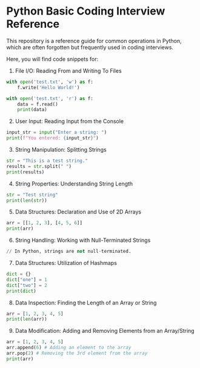 # Python Basic Coding Interview Reference

This repository is a reference guide for common operations in Python, which are often forgotten but frequently used in coding interviews.

Here, you will find code snippets for:

1. File I/O: Reading From and Writing To Files

```Python
with open('test.txt', 'w') as f:
    f.write('Hello World!')

with open('test.txt', 'r') as f:
    data = f.read()
    print(data)
```
2. User Input: Reading Input from the Console

```Python
input_str = input("Enter a string: ")
print(f"You entered: {input_str}")
```

3. String Manipulation: Splitting Strings

```Python
str = "This is a test string."
results = str.split(" ")
print(results)
```

4. String Properties: Understanding String Length

```Python
str = "Test string"
print(len(str))
```

5. Data Structures: Declaration and Use of 2D Arrays

```Python
arr = [[1, 2, 3], [4, 5, 6]]
print(arr)
```

6. String Handling: Working with Null-Terminated Strings

```Python
// In Python, strings are not null-terminated.
```

7. Data Structures: Utilization of Hashmaps

```Python
dict = {}
dict["one"] = 1
dict["two"] = 2
print(dict)
```

8. Data Inspection: Finding the Length of an Array or String

```Python
arr = [1, 2, 3, 4, 5]
print(len(arr))
```

9. Data Modification: Adding and Removing Elements from an Array/String

```Python
arr = [1, 2, 3, 4, 5]
arr.append(6) # Adding an element to the array
arr.pop(2) # Removing the 3rd element from the array
print(arr)
```
